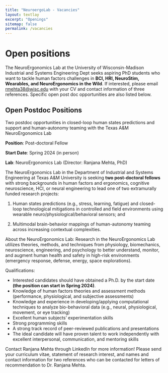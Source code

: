 ```yaml
---
title: "NeuroergoLab - Vacancies"
layout: textlay
excerpt: "Openings"
sitemap: false
permalink: /vacancies
---
```


# Open positions

The NeuroErgonomics Lab at the University of Wisconsin-Madison Industrial and Systems Engineering Dept seeks aspiring PhD students who want to tackle human factors challenges in **BCI, HRI, NeuroStim, Wearables, and NeuroErgonomics in the Wild**. If interested, please email rmehta38@wisc.edu with your CV  and contact information of three references. Specific open post doc opportunities are also listed below.

## Open Postdoc Positions

Two postdoc opportunities in closed-loop human states predictions and support and human-autonomy teaming with the Texas A&M NeuroErgonomics Lab

**Position**: Post-doctoral Fellow

**Start Date**: Spring 2024 (in person)

**Lab**: NeuroErgonomics Lab (Director: Ranjana Mehta, PhD)

The NeuroErgonomics Lab in the Department of Industrial and Systems Engineering at Texas A&M University is seeking **two post-doctoral fellows** with strong backgrounds in human factors and ergonomics, cognitive neuroscience, HCI, or neural engineering to lead one of two extramurally funded research projects:

1) Human states predictions (e.g., stress, learning, fatigue) and closed-loop technological mitigations in controlled and field environments using wearable neuro/physiological/behavioral sensors; and

2) Multimodal brain-behavior mappings of human-autonomy teaming across increasing contextual complexities. 

About the NeuroErgonomics Lab: Research in the NeuroErgonomics Lab utilizes theories, methods, and techniques from physiology, biomechanics, neuroscience, engineering, and psychology to better understand, monitor, and augment human health and safety in high-risk environments (emergency response, defense, energy, space explorations).

Qualifications:

* Interested candidates should have obtained a Ph.D. by the start date **(the position can start in Spring 2024)**.
* Knowledge of human factors theories and assessment methods (performance, physiological, and subjective assessments)
* Knowledge and experience in developing/applying computational techniques to analyze bio-behavioral data (e.g., neural, physiological, movement, or eye tracking)
* Excellent human subjects’ experimentation skills
* Strong programming skills
* A strong track record of peer-reviewed publications and presentations
* The ideal candidate will have proven talent to work independently with excellent interpersonal, communication, and mentoring skills

Contact Ranjana Mehta through LinkedIn for more information! Please send your curriculum vitae, statement of research interest, and names and contact information for two references who can be contacted for letters of recommendation to Dr. Ranjana Mehta.

<!-- ### Past open positions

You find the past job openings here:
[Opening 1]({{ site.baseurl }}/downloads/GeneralPostdoc_2019_v01.pdf),
[Opening 2]({{ site.baseurl }}/downloads/PPMS_PhD_2019_v01.pdf), -->
